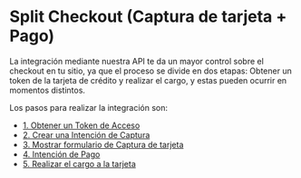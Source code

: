 # Split Checkout (Captura de tarjeta + Pago)

La integración mediante nuestra API te da un mayor control sobre el checkout en tu sitio, ya que el proceso se divide en dos etapas: Obtener un token de la tarjeta de crédito y realizar el cargo, y estas pueden ocurrir en momentos distintos.

Los pasos para realizar la integración son:

- [1. Obtener un Token de Acceso](obtener-token-acceso.md)
- [2. Crear una Intención de Captura](crear-intencion-captura.md)
- [3. Mostrar formulario de Captura de tarjeta](formulario-captura-tarjeta.md)
- [4. Intención de Pago](intencion-de-pago.md)
- [5. Realizar el cargo a la tarjeta](cargo-tarjeta.md)
